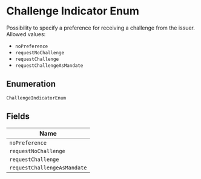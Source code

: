 
# Challenge Indicator Enum

Possibility to specify a preference for receiving a challenge from the issuer.
Allowed values:

* `noPreference`
* `requestNoChallenge`
* `requestChallenge`
* `requestChallengeAsMandate`

## Enumeration

`ChallengeIndicatorEnum`

## Fields

| Name |
|  --- |
| `noPreference` |
| `requestNoChallenge` |
| `requestChallenge` |
| `requestChallengeAsMandate` |

